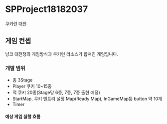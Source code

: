 # SPProject18182037
쿠키런 대전

## 게임 컨셉
냥코 대전쟁의 게임방식과 쿠키런 리소스가 합쳐진 게임입니다.


### 개발 범위
- 총 3Stage
- Player 쿠키 10~15종
- 적 쿠키 20종(Stage당 6종, 7종, 7종 출현 예정)
- StartMap, 쿠키 엔트리 설정 Map(Ready Map), InGameMap등 button 약 10개
- Timer

#### 예상 게임 실행 흐름


